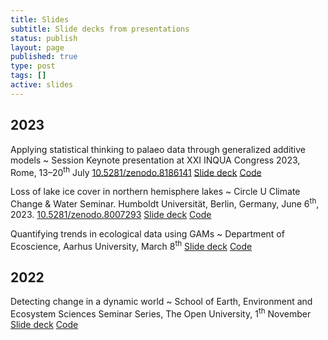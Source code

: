 ```yaml
---
title: Slides
subtitle: Slide decks from presentations
status: publish
layout: page
published: true
type: post
tags: []
active: slides
---
```


## 2023

<div id="slides">

Applying statistical thinking to palaeo data through generalized additive models
  ~ Session Keynote presentation at XXI INQUA Congress 2023, Rome, 13&ndash;20<sup>th</sup> July <a href="https://doi.org/10.5281/zenodo.8186141"><span class="label label-warning">10.5281/zenodo.8186141</span></a> <a href="https://bit.ly/inqua-talk-2023"><span class="label label-success">Slide deck</span></a> <a href="https://github.com/gavinsimpson/inqua23"><span class="label label-info">Code</span></a>

Loss of lake ice cover in northern hemisphere lakes
  ~ Circle U Climate Change & Water Seminar. Humboldt Universit&auml;t, Berlin, Germany, June 6<sup>th</sup>, 2023. <a href="https://doi.org/10.5281/zenodo.8007293"><span class="label label-warning">10.5281/zenodo.8007293</span></a> <a href="https://https://bit.ly/circle-u-2023"><span class="label label-success">Slide deck</span></a> <a href="https://github.com/gavinsimpson/circle-u-lake-ice-phenology"><span class="label label-info">Code</span></a>

Quantifying trends in ecological data using GAMs
  ~ Department of Ecoscience, Aarhus University, March 8<sup>th</sup> <a href="https://bit.ly/au-ecoscience-2023"><span class="label label-success">Slide deck</span></a> <a href="https://github.com/gavinsimpson/au-ecoscience-2023"><span class="label label-info">Code</span></a>

## 2022

Detecting change in a dynamic world
  ~ School of Earth, Environment and Ecosystem Sciences Seminar Series, The Open University, 1<sup>th</sup> November <a href="https://gavinsimpson.github.io/open-university-seminar-nov-2022/index.html"><span class="label label-success">Slide deck</span></a> <a href="https://github.com/gavinsimpson/open-university-seminar-nov-2022"><span class="label label-info">Code</span></a>

</div>
